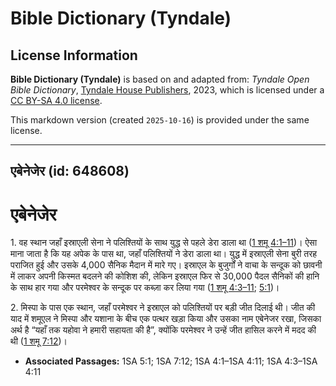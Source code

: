 # Bible Dictionary (Tyndale)

## License Information

**Bible Dictionary (Tyndale)** is based on and adapted from: _Tyndale Open Bible Dictionary_, [Tyndale House Publishers](https://tyndaleopenresources.com/), 2023, which is licensed under a [CC BY-SA 4.0 license](https://creativecommons.org/licenses/by-sa/4.0/legalcode.en).

This markdown version (created `2025-10-16`) is provided under the same license.



--------------------------------

## एबेनेजेर (id: 648608)

एबेनेजेर
========

1\. वह स्थान जहाँ इस्राएली सेना ने पलिश्तियों के साथ युद्ध से पहले डेरा डाला था ([1 शमू 4:1–11](https://ref.ly/1Sam4:1-1Sam4:11))। ऐसा माना जाता है कि यह अपेक के पास था, जहाँ पलिश्तियों ने डेरा डाला था। युद्ध में इस्राएली सेना बुरी तरह पराजित हुई और उसके 4,000 सैनिक मैदान में मारे गए। इस्राएल के बुजुर्गों ने वाचा के सन्दूक को छावनी में लाकर अपनी किस्मत बदलने की कोशिश की, लेकिन इस्राएल फिर से 30,000 पैदल सैनिकों की हानि के साथ हार गया और परमेश्वर के सन्दूक पर कब्ज़ा कर लिया गया ([1 शमू 4:3–11](https://ref.ly/1Sam4:3-1Sam4:11); [5:1](https://ref.ly/1Sam5:1))।

2\. मिस्पा के पास एक स्थान, जहाँ परमेश्वर ने इस्राएल को पलिश्तियों पर बड़ी जीत दिलाई थी। जीत की याद में शमूएल ने मिस्पा और यशाना के बीच एक पत्थर खड़ा किया और उसका नाम एबेनेजर रखा, जिसका अर्थ है “यहाँ तक यहोवा ने हमारी सहायता की है”, क्योंकि परमेश्वर ने उन्हें जीत हासिल करने में मदद की थी ([1 शमू 7:12](https://ref.ly/1Sam7:12))।

* **Associated Passages:** 1SA 5:1; 1SA 7:12; 1SA 4:1–1SA 4:11; 1SA 4:3–1SA 4:11

